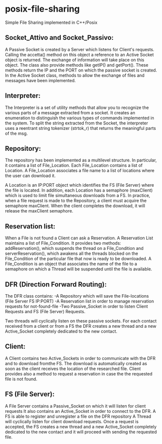 posix-file-sharing
==================

Simple File Sharing implemented in C++/Posix

Socket_Attivo and Socket_Passivo:
---------------------------------
A Passive Socket is created by a Server which listens for Client's requests. 
Calling the accetta() method on this object a reference to an Active Socket object is returned. 
The exchange of information will take place on this object. 
The class also provide methods like getIP() and getPort(). These methods return the IP and the PORT on which the passive socket is created. 
In the Active Socket class, methods to allow the exchange of files and messages have been implemented.

Interpreter:
------------
The Interpreter is a set of utility methods that allow you to recognize the various parts of a message extracted from a socket.
It creates an enumeration to distinguish the various types of commands implemented in the system. 
To split the string extracted from the Socket, the interpreter uses a reentrant string tokenizer (strtok_r) that returns the meaningful parts of the msg.

Repository:
-----------
The repository has been implemented as a multilevel structure. 
In particular, it contains a list of File_Location. Each File_Location contains a list of Location.
A File_Location associates a file name to a list of locations where the user can download it.

A Location is an IP:PORT object which identifies the FS (File Server) where the file is located. 
In addition, each Location has a semaphore (maxClient) which is used to limit file simultaneous downloads from a FS.
In practice, when a file request is made to the Repository, a client must acquire the semaphore maxClient. 
When the client completes the download, it will release the maxClient semaphore.

Reservation list:
-----------------
When a File is not found a Client can ask a Reservation.
A Reservation List maintains a list of File_Condition. 
It provides two methods: addReservation(), which suspends the thread on a File_Condition and serverReservation(),
which awakens all the threads blocked on the File_Condition of the particular file that now is ready to be downloaded.
A File_Condition is an object that associates the name of the file to a semaphore on which a Thread will be suspended until the file is available.

DFR (Direction Forward Routing):
--------------------------------
The DFR class contains:
-A Repository which will save the File-locations (File Server FS IP:PORT)
-A Reservation list in order to manage reservation requests for not-found-file
-Two Passive_Socket in order to listen Client Requests and FS (File Server) Requests.

Two threads will cyclically listen on these passive sockets.
For each contact received from a client or from a FS the DFR creates a new thread and a new Active_Socket completely dedicated to the new contact.

Client:
-------
A Client contains two Active_Sockets in order to communicate with the DFR and to download fromthe FS.
The download is automatically created as soon as the client receives the location of the researched file.
Client provides also a method to request a reservation in case the the requested file is not found.

FS (File Server):
-----------------
A File Server contains a Passive_Socket on which it will listen for client requests
It also contains an Active_Socket in order to connect to the DFR.
A FS is able to register and unregister a file on the DFR repository
A Thread will cyclically listen for client download requests. 
Once a request is accepted, the FS creates a new thread and a new Active_Socket completely dedicated to the new contact and it will proceed with sending the requested file.
